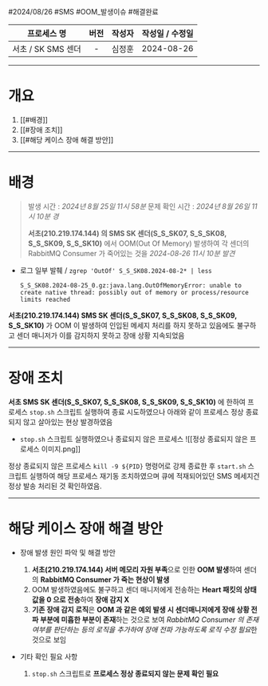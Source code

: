 #2024/08/26 #SMS #OOM_발생이슈 #해결완료


|     프로세스 명     | 버전  | 작성자 | 작성일 / 수정일  |
| :------------: | :-: | :-: | :--------: |
| 서초 / SK SMS 센더 |  -  | 심정훈 | 2024-08-26 |

---

# 개요

1. [[#배경]]
2. [[#장애 조치]]
3. [[#해당 케이스 장애 해결 방안]]

---
# 배경

> 발생 시간 : *2024년 8월 25일 11시 58분*
> 문제 확인 시간 : *2024년 8월 26일 11시 10분 경*
> 
>  **서초(210.219.174.144) 의 SMS SK 센더(S_S_SK07, S_S_SK08, S_S_SK09, S_S_SK10)** 에서 OOM(Out Of Memory) 발생하여 각 센더의 RabbitMQ Consumer 가 죽어있는 것을 *2024-08-26 11시 10분 발견*

- 로그 일부 발췌 / `zgrep 'OutOf' S_S_SK08.2024-08-2* | less`
	```log
	S_S_SK08.2024-08-25_0.gz:java.lang.OutOfMemoryError: unable to create native thread: possibly out of memory or process/resource limits reached
	```

**서초(210.219.174.144) SMS SK 센더(S_S_SK07, S_S_SK08, S_S_SK09, S_S_SK10)** 가 OOM 이 발생하여 인입된 메세지 처리를 하지 못하고 있음에도 불구하고 센더 매니저가 이를 감지하지 못하고 장애 상황 지속되었음

--- 

# 장애 조치 

**서초 SMS SK 센더(S_S_SK07, S_S_SK08, S_S_SK09, S_S_SK10)** 에 한하여 프로세스 `stop.sh` 스크립트 실행하여 종료 시도하였으나 아래와 같이 프로세스 정상 종료되지 않고 살아있는 현상 발경하였음

- `stop.sh` 스크립트 실행하였으나 종료되지 않은 프로세스
	![[정상 종료되지 않은 프로세스 이미지.png]]

정상 종료되지 않은 프로세스 `kill -9 ${PID}` 명령어로 강제 종료한 후 `start.sh` 스크립트 실행하여 해당 프로세스 재기동 조치하였으며 큐에 적재되어있던 SMS 메세지건 정상 발송 처리된 것 확인하였음.

---

# 해당 케이스 장애 해결 방안

- 장애 발생 원인 파악 및 해결 방안
	1. **서초(210.219.174.144) 서버 메모리 자원 부족**으로 인한 **OOM 발생**하여 센더의 **RabbitMQ Consumer 가 죽는 현상이 발생**
	2. OOM 발생하였음에도 불구하고 센더 매니저에게 전송하는 **Heart 패킷의 상태 값을 0 으로 전송**하여 **장애 감지 X**
	3. **기존 장애 감지 로직**은 **OOM 과 같은 예외 발생 시 센더매니저에게 장애 상황 전파 부분에 미흡한 부분이 존재**하는 것으로 보여 *RabbitMQ Consumer 의 존재 여부를 판단하는 등의 로직을 추가하여 장애 전파 가능하도록 로직 수정 필요*한 것으로 보임

- 기타 확인 필요 사항
	1. `stop.sh` 스크립트로 **프로세스 정상 종료되지 않는 문제 확인 필요**


